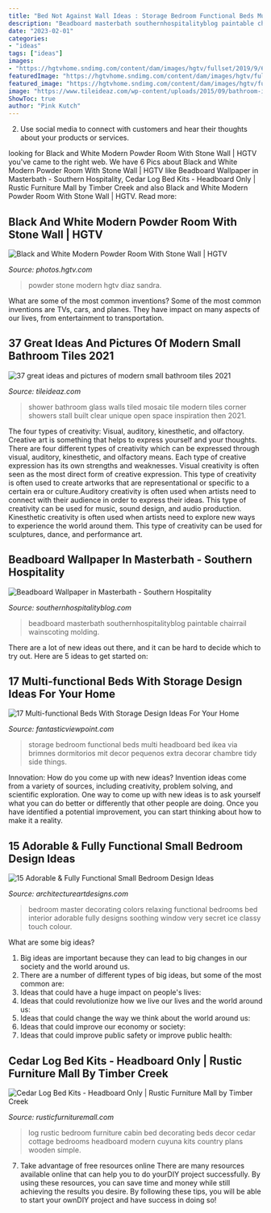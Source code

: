 ```yaml
---
title: "Bed Not Against Wall Ideas : Storage Bedroom Functional Beds Multi Headboard Bed Ikea Via Brimnes Dormitorios Mit Decor Pequenos Extra Decorar Chambre Tidy Side Things"
description: "Beadboard masterbath southernhospitalityblog paintable chairrail wainscoting molding"
date: "2023-02-01"
categories:
- "ideas"
tags: ["ideas"]
images:
- "https://hgtvhome.sndimg.com/content/dam/images/hgtv/fullset/2019/9/6/0/IO_EOLO-AIDesign_Bricknell-Bachelor_6.jpg.rend.hgtvcom.966.1288.suffix/1567779284455.jpeg"
featuredImage: "https://hgtvhome.sndimg.com/content/dam/images/hgtv/fullset/2019/9/6/0/IO_EOLO-AIDesign_Bricknell-Bachelor_6.jpg.rend.hgtvcom.966.1288.suffix/1567779284455.jpeg"
featured_image: "https://hgtvhome.sndimg.com/content/dam/images/hgtv/fullset/2019/9/6/0/IO_EOLO-AIDesign_Bricknell-Bachelor_6.jpg.rend.hgtvcom.966.1288.suffix/1567779284455.jpeg"
image: "https://www.tileideaz.com/wp-content/uploads/2015/09/bathroom-inspiration-cool-blue-mosaic-wall-tiled-in-modern-small-space-bathroom-decors-with-amazing-showers-wall-as-well-as-glass-shower-cubicle-ideas-amazing-showers-and-tubs-astonishing-ideas-and-a.jpg"
ShowToc: true
author: "Pink Kutch"
---
```



2. Use social media to connect with customers and hear their thoughts about your products or services.

	

		
looking for Black and White Modern Powder Room With Stone Wall | HGTV you've came to the right web. We have 6 Pics about Black and White Modern Powder Room With Stone Wall | HGTV like Beadboard Wallpaper in Masterbath - Southern Hospitality, Cedar Log Bed Kits - Headboard Only | Rustic Furniture Mall by Timber Creek and also Black and White Modern Powder Room With Stone Wall | HGTV. Read more:
		
    
## Black And White Modern Powder Room With Stone Wall | HGTV

<img loading=lazy src="https://hgtvhome.sndimg.com/content/dam/images/hgtv/fullset/2019/9/6/0/IO_EOLO-AIDesign_Bricknell-Bachelor_6.jpg.rend.hgtvcom.966.1288.suffix/1567779284455.jpeg" onerror="this.onerror=null;this.src='https://tse3.mm.bing.net/th?id=OIP.MChWwwqXsuRTHjSdClWZDQHaJ4&amp;pid=15.1';" alt="Black and White Modern Powder Room With Stone Wall | HGTV">

_Source: photos.hgtv.com_

>powder stone modern hgtv diaz sandra. 

	

What are some of the most common inventions?
Some of the most common inventions are TVs, cars, and planes. They have impact on many aspects of our lives, from entertainment to transportation.

    
## 37 Great Ideas And Pictures Of Modern Small Bathroom Tiles 2021

<img loading=lazy src="https://www.tileideaz.com/wp-content/uploads/2015/09/bathroom-inspiration-cool-blue-mosaic-wall-tiled-in-modern-small-space-bathroom-decors-with-amazing-showers-wall-as-well-as-glass-shower-cubicle-ideas-amazing-showers-and-tubs-astonishing-ideas-and-a.jpg" onerror="this.onerror=null;this.src='https://tse3.mm.bing.net/th?id=OIP.4_deY2obuEYld37zAgpegwHaJ4&amp;pid=15.1';" alt="37 great ideas and pictures of modern small bathroom tiles 2021">

_Source: tileideaz.com_

>shower bathroom glass walls tiled mosaic tile modern tiles corner showers stall built clear unique open space inspiration then 2021. 

	

The four types of creativity: Visual, auditory, kinesthetic, and olfactory.
Creative art is something that helps to express yourself and your thoughts. There are four different types of creativity which can be expressed through visual, auditory, kinesthetic, and olfactory means. Each type of creative expression has its own strengths and weaknesses. Visual creativity is often seen as the most direct form of creative expression. This type of creativity is often used to create artworks that are representational or specific to a certain era or culture.Auditory creativity is often used when artists need to connect with their audience in order to express their ideas. This type of creativity can be used for music, sound design, and audio production. Kinesthetic creativity is often used when artists need to explore new ways to experience the world around them. This type of creativity can be used for sculptures, dance, and performance art.

    
## Beadboard Wallpaper In Masterbath - Southern Hospitality

<img loading=lazy src="https://southernhospitalityblog.com/wp-content/uploads/2010/05/Copy-of-Picture-006.jpg" onerror="this.onerror=null;this.src='https://tse1.mm.bing.net/th?id=OIP.geZpEWNyzcOIRs7XATT2pwHaJ4&amp;pid=15.1';" alt="Beadboard Wallpaper in Masterbath - Southern Hospitality">

_Source: southernhospitalityblog.com_

>beadboard masterbath southernhospitalityblog paintable chairrail wainscoting molding. 

	

There are a lot of new ideas out there, and it can be hard to decide which to try out. Here are 5 ideas to get started on: 

    
## 17 Multi-functional Beds With Storage Design Ideas For Your Home

<img loading=lazy src="http://www.fantasticviewpoint.com/wp-content/uploads/2015/09/white-headboard-storage-shelves-white-wooden-bedside-tables.jpg" onerror="this.onerror=null;this.src='https://tse3.mm.bing.net/th?id=OIP.jrsiSoR77roE08wGCojYRgHaLK&amp;pid=15.1';" alt="17 Multi-functional Beds With Storage Design Ideas For Your Home">

_Source: fantasticviewpoint.com_

>storage bedroom functional beds multi headboard bed ikea via brimnes dormitorios mit decor pequenos extra decorar chambre tidy side things. 

	

Innovation: How do you come up with new ideas?
Invention ideas come from a variety of sources, including creativity, problem solving, and scientific exploration. One way to come up with new ideas is to ask yourself what you can do better or differently that other people are doing. Once you have identified a potential improvement, you can start thinking about how to make it a reality.

    
## 15 Adorable &amp; Fully Functional Small Bedroom Design Ideas

<img loading=lazy src="http://www.architectureartdesigns.com/wp-content/uploads/2015/02/633-630x420.jpg" onerror="this.onerror=null;this.src='https://tse2.mm.bing.net/th?id=OIP.RqTxyoyWHj-_6QPyeLBGUAHaE8&amp;pid=15.1';" alt="15 Adorable &amp; Fully Functional Small Bedroom Design Ideas">

_Source: architectureartdesigns.com_

>bedroom master decorating colors relaxing functional bedrooms bed interior adorable fully designs soothing window very secret ice classy touch colour. 

	

What are some big ideas?
1. Big ideas are important because they can lead to big changes in our society and the world around us.
2. There are a number of different types of big ideas, but some of the most common are: 
3. Ideas that could have a huge impact on people's lives: 
4. Ideas that could revolutionize how we live our lives and the world around us: 
5. Ideas that could change the way we think about the world around us: 
6. Ideas that could improve our economy or society: 
7. Ideas that could improve public safety or improve public health: 


    
## Cedar Log Bed Kits - Headboard Only | Rustic Furniture Mall By Timber Creek

<img loading=lazy src="http://www.rusticfurnituremall.com/sites/default/files/imagecache/product_full/BRB04-Log-Bed_0[2]_0.jpg" onerror="this.onerror=null;this.src='https://tse3.mm.bing.net/th?id=OIP.58NIiTLOWxIVQLXBu-G_pQHaFo&amp;pid=15.1';" alt="Cedar Log Bed Kits - Headboard Only | Rustic Furniture Mall by Timber Creek">

_Source: rusticfurnituremall.com_

>log rustic bedroom furniture cabin bed decorating beds decor cedar cottage bedrooms headboard modern cuyuna kits country plans wooden simple. 

	

7) Take advantage of free resources online
There are many resources available online that can help you to do yourDIY project successfully. By using these resources, you can save time and money while still achieving the results you desire. By following these tips, you will be able to start your ownDIY project and have success in doing so!


